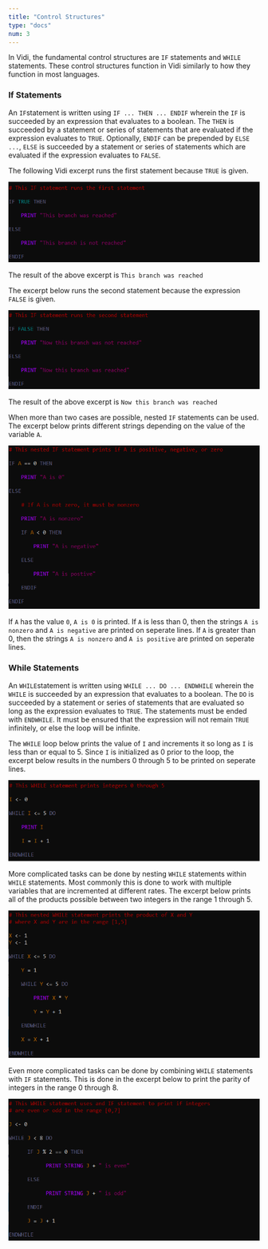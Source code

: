 ```yaml
---
title: "Control Structures"
type: "docs"
num: 3
---
```


In Vidi, the fundamental control structures are `IF` statements and `WHILE` statements. These control structures function in Vidi similarly to how they function in most languages.

### If Statements

An `IF`statement is written using `IF ... THEN ... ENDIF` wherein the `IF` is succeeded by an expression that evaluates to a boolean. The `THEN` is succeeded by a statement or series of statements that are evaluated if the expression evaluates to `TRUE`. Optionally, `ENDIF` can be prepended by `ELSE ...`, `ELSE` is succeeded by a statement or series of statements which are evaluated if the expression evaluates to `FALSE`.

The following Vidi excerpt runs the first statement because `TRUE` is given.

![Simple IF statement in Vidi, evaluating first branch](../images/vidi-doc-control-0.PNG)

The result of the above excerpt is `This branch was reached`

The excerpt below runs the second statement because the expression `FALSE` is given.  

![Simple IF statement in Vidi, evaluating second branch](../images/vidi-doc-control-1.PNG)

The result of the above excerpt is `Now this branch was reached`  

When more than two cases are possible, nested `IF` statements can be used. The excerpt below prints different strings depending on the value of the variable `A`.

![Nested IF statement in Vidi](../images/vidi-doc-control-2.PNG)

If `A` has the value `0`, `A is 0` is printed. If `A` is less than 0, then the strings `A is nonzero` and `A is negative` are printed on seperate lines. If `A` is greater than 0, then the strings `A is nonzero` and `A is positive` are printed on seperate lines.

### While Statements

An `WHILE`statement is written using `WHILE ... DO ... ENDWHILE` wherein the `WHILE` is succeeded by an expression that evaluates to a boolean. The `DO` is succeeded by a statement or series of statements that are evaluated so long as the expression evaluates to `TRUE`. The statements must be ended with `ENDWHILE`. It must be ensured that the expression will not remain `TRUE` infinitely, or else the loop will be infinite.  

The `WHILE` loop below prints the value of `I` and increments it so long as `I` is less than or equal to 5. Since `I` is initialized as 0 prior to the loop, the excerpt below results in the numbers 0 through 5 to be printed on seperate lines.

![Simple WHILE statement in Vidi](../images/vidi-doc-control-3.PNG)

More complicated tasks can be done by nesting `WHILE` statements within `WHILE` statements. Most commonly this is done to work with multiple variables that are incremented at different rates. The excerpt below prints all of the products possible between two integers in the range 1 through 5.

![Nested WHILE statement in Vidi](../images/vidi-doc-control-4.PNG)

Even more complicated tasks can be done by combining `WHILE` statements with `IF` statements. This is done in the excerpt below to print the parity of integers in the range 0 through 8.

![Nested WHILE statement with IF statement in Vidi](../images/vidi-doc-control-5.PNG)